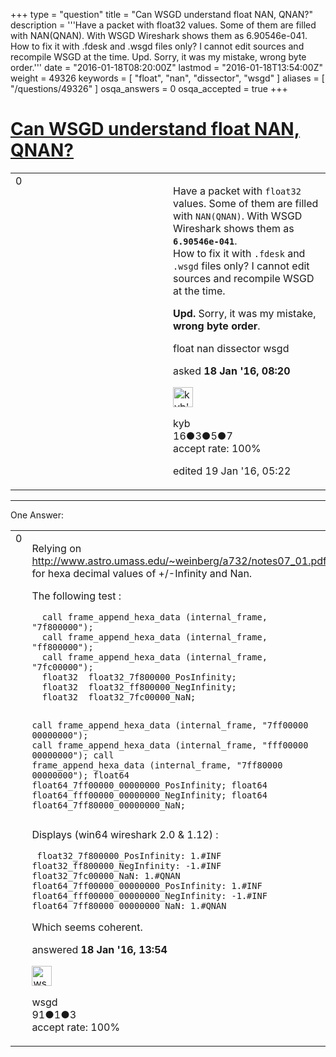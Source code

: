 +++
type = "question"
title = "Can WSGD understand float NAN, QNAN?"
description = '''Have a packet with float32 values. Some of them are filled with NAN(QNAN). With WSGD Wireshark shows them as 6.90546e-041. How to fix it with .fdesk and .wsgd files only? I cannot edit sources and recompile WSGD at the time. Upd. Sorry, it was my mistake, wrong byte order.'''
date = "2016-01-18T08:20:00Z"
lastmod = "2016-01-18T13:54:00Z"
weight = 49326
keywords = [ "float", "nan", "dissector", "wsgd" ]
aliases = [ "/questions/49326" ]
osqa_answers = 0
osqa_accepted = true
+++

<div class="headNormal">

# [Can WSGD understand float NAN, QNAN?](/questions/49326/can-wsgd-understand-float-nan-qnan)

</div>

<div id="main-body">

<div id="askform">

<table id="question-table" style="width:100%;"><colgroup><col style="width: 50%" /><col style="width: 50%" /></colgroup><tbody><tr class="odd"><td style="width: 30px; vertical-align: top"><div class="vote-buttons"><div id="post-49326-score" class="post-score" title="current number of votes">0</div><div id="favorite-count" class="favorite-count"></div></div></td><td><div id="item-right"><div class="question-body"><p>Have a packet with <code>float32</code> values. Some of them are filled with <code>NAN(QNAN)</code>. With WSGD Wireshark shows them as <strong><code>6.90546e-041</code></strong>.<br />
How to fix it with <code>.fdesk</code> and <code>.wsgd</code> files only? I cannot edit sources and recompile WSGD at the time.</p><p><strong>Upd.</strong> Sorry, it was my mistake, <strong>wrong byte order</strong>.</p></div><div id="question-tags" class="tags-container tags">float nan dissector wsgd</div><div id="question-controls" class="post-controls"></div><div class="post-update-info-container"><div class="post-update-info post-update-info-user"><p>asked <strong>18 Jan '16, 08:20</strong></p><img src="https://secure.gravatar.com/avatar/680680d82143e4d33dc569913e5ef8c5?s=32&amp;d=identicon&amp;r=g" class="gravatar" width="32" height="32" alt="kyb&#39;s gravatar image" /><p>kyb<br />
<span class="score" title="16 reputation points">16</span><span title="3 badges"><span class="badge1">●</span><span class="badgecount">3</span></span><span title="5 badges"><span class="silver">●</span><span class="badgecount">5</span></span><span title="7 badges"><span class="bronze">●</span><span class="badgecount">7</span></span><br />
<span class="accept_rate" title="Rate of the user&#39;s accepted answers">accept rate:</span> <span title="kyb has one accepted answer">100%</span> </br></p></div><div class="post-update-info post-update-info-edited"><p>edited 19 Jan '16, 05:22</p></div></div><div id="comments-container-49326" class="comments-container"></div><div id="comment-tools-49326" class="comment-tools"></div><div class="clear"></div><div id="comment-49326-form-container" class="comment-form-container"></div><div class="clear"></div></div></td></tr></tbody></table>

------------------------------------------------------------------------

<div class="tabBar">

<span id="sort-top"></span>

<div class="headQuestions">

One Answer:

</div>

</div>

<span id="49335"></span>

<div id="answer-container-49335" class="answer accepted-answer">

<table style="width:100%;"><colgroup><col style="width: 50%" /><col style="width: 50%" /></colgroup><tbody><tr class="odd"><td style="width: 30px; vertical-align: top"><div class="vote-buttons"><div id="post-49335-score" class="post-score" title="current number of votes">0</div></div></td><td><div class="item-right"><div class="answer-body"><p>Relying on <a href="http://www.astro.umass.edu/~weinberg/a732/notes07_01.pdf">http://www.astro.umass.edu/~weinberg/a732/notes07_01.pdf</a> for hexa decimal values of +/-Infinity and Nan.</p><p>The following test :</p><pre><code>  call frame_append_hexa_data (internal_frame, &quot;7f800000&quot;);
  call frame_append_hexa_data (internal_frame, &quot;ff800000&quot;);
  call frame_append_hexa_data (internal_frame, &quot;7fc00000&quot;);
  float32  float32_7f800000_PosInfinity;
  float32  float32_ff800000_NegInfinity;
  float32  float32_7fc00000_NaN;

  call frame_append_hexa_data (internal_frame, &quot;7ff00000 00000000&quot;);
  call frame_append_hexa_data (internal_frame, &quot;fff00000 00000000&quot;);
  call frame_append_hexa_data (internal_frame, &quot;7ff80000 00000000&quot;);
  float64  float64_7ff00000_00000000_PosInfinity;
  float64  float64_fff00000_00000000_NegInfinity;
  float64  float64_7ff80000_00000000_NaN;</code></pre><p>Displays (win64 wireshark 2.0 &amp; 1.12) :</p><pre><code>  float32_7f800000_PosInfinity: 1.#INF
  float32_ff800000_NegInfinity: -1.#INF
  float32_7fc00000_NaN: 1.#QNAN
  float64_7ff00000_00000000_PosInfinity: 1.#INF
  float64_fff00000_00000000_NegInfinity: -1.#INF
  float64_7ff80000_00000000_NaN: 1.#QNAN</code></pre><p>Which seems coherent.</p></div><div class="answer-controls post-controls"></div><div class="post-update-info-container"><div class="post-update-info post-update-info-user"><p>answered <strong>18 Jan '16, 13:54</strong></p><img src="https://secure.gravatar.com/avatar/f69baac47dbc58c404e4356eb7a3b191?s=32&amp;d=identicon&amp;r=g" class="gravatar" width="32" height="32" alt="wsgd&#39;s gravatar image" /><p>wsgd<br />
<span class="score" title="91 reputation points">91</span><span title="1 badges"><span class="silver">●</span><span class="badgecount">1</span></span><span title="3 badges"><span class="bronze">●</span><span class="badgecount">3</span></span><br />
<span class="accept_rate" title="Rate of the user&#39;s accepted answers">accept rate:</span> <span title="wsgd has 2 accepted answers">100%</span></p></div></div><div id="comments-container-49335" class="comments-container"></div><div id="comment-tools-49335" class="comment-tools"></div><div class="clear"></div><div id="comment-49335-form-container" class="comment-form-container"></div><div class="clear"></div></div></td></tr></tbody></table>

</div>

<div class="paginator-container-left">

</div>

</div>

</div>

